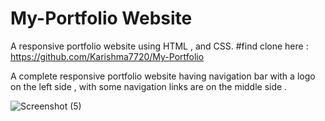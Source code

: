 
# My-Portfolio Website
A  responsive portfolio website using HTML , and CSS.
#find clone here : https://github.com/Karishma7720/My-Portfolio

A complete responsive portfolio website having navigation bar with a logo on the left side , 
with some navigation links are on the middle side .



![Screenshot (5)](https://user-images.githubusercontent.com/108576677/196045273-2dbfbc01-271b-478e-803e-3a2e7701c8e0.png)
